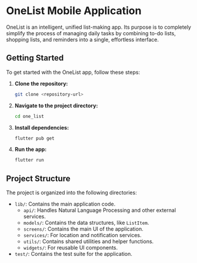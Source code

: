 # OneList Mobile Application

OneList is an intelligent, unified list-making app. Its purpose is to completely simplify the process of managing daily tasks by combining to-do lists, shopping lists, and reminders into a single, effortless interface.

## Getting Started

To get started with the OneList app, follow these steps:

1.  **Clone the repository:**
    ```bash
    git clone <repository-url>
    ```
2.  **Navigate to the project directory:**
    ```bash
    cd one_list
    ```
3.  **Install dependencies:**
    ```bash
    flutter pub get
    ```
4.  **Run the app:**
    ```bash
    flutter run
    ```

## Project Structure

The project is organized into the following directories:

-   `lib/`: Contains the main application code.
    -   `api/`: Handles Natural Language Processing and other external services.
    -   `models/`: Contains the data structures, like `ListItem`.
    -   `screens/`: Contains the main UI of the application.
    -   `services/`: For location and notification services.
    -   `utils/`: Contains shared utilities and helper functions.
    -   `widgets/`: For reusable UI components.
-   `test/`: Contains the test suite for the application.
